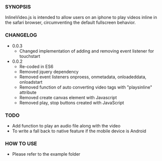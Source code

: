 ### SYNOPSIS 
InlineVideo.js is intended to allow users on an iphone to play videos inline in the safari browser, circumventing the default fullscreen behavior.  

### CHANGELOG
* 0.0.3
    * Changed implementation of adding and removing event listener for touchstart
* 0.0.2
    * Re-coded in ES6
    * Removed jquery dependency
    * Removed event listeners onproess, onmetadata, onloadeddata, onloadstart
    * Removed function of auto converting video tags with "playsinline" attribute 
    * Removed create canvas element with Javascript
    * Removed play, stop buttons created with JavaScript 

### TODO
* Add function to play an audio file along with the video
* To write a fall back to native feature if the mobile device is Android

### HOW TO USE
* Please refer to the example folder